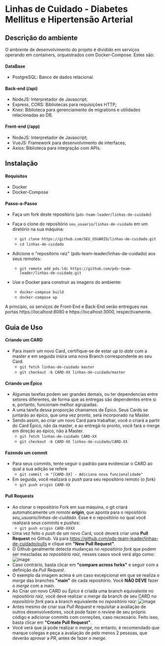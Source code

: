 # Linhas de Cuidado - Diabetes Mellitus e Hipertensão Arterial

## Descrição do ambiente
O ambiente de desenvolvimento do projeto é dividido em serviços operando em containers, orquestrados com Docker-Compose. Estes são:
#### DataBase
- PostgreSQL: Banco de dados relacional.
#### Back-end (/api)
- NodeJS: Interpretador de Javascript;
- Express, CORS: Bibliotecas para requisições HTTP;
- Knex: Biblioteca para gerenciamento de migrations e utilidades relacionadas ao DB.
#### Front-end (/app)
- NodeJS: Interpretador de Javascript;
- VueJS: Framework para desenvolvimento de interfaces;
- Axios: Biblioteca para integração com APIs.

## Instalação

#### Requisitos
- Docker
- Docker-Compose

#### Passo-a-Passo
- Faça um fork deste repositório (`pds-team-leader/linhas-de-cuidado`)
- Faça o clone do repositório `seu_usuario/linhas-de-cuidado` em um diretório na sua máquina:
    - `git clone https://github.com/SEU_USUARIO/linhas-de-cuidado.git`
    - `cd linhas-de-cuidado`
    
- Adicione o "repositório raiz" (pds-team-leader/linhas-de-cuidado) aos seus remotes:
    - `git remote add pds-ldc https://github.com/pds-team-leader/linhas-de-cuidado.git`
    
- Use o Docker para construir as imagens do ambiente:
    - `docker-compose build`
    - `docker-compose up`
    
A princípio, os serviços de Front-End e Back-End serão entregues nas portas 
https://localhost:8080
e
https://localhost:3000, respectivamente.

## Guia de Uso

#### Criando um CARD
- Para inserir um novo Card, certifique-se de estar *up to date* com a master e em seguida insira uma nova Branch correspondente ao seu Card.
    - `git fetch linhas-de-cuidado master`
    - `git checkout -b CARD-XX linhas-de-cuidado/master`

#### Criando um Épico
- Algumas tarefas podem ser grandes demais, ou ter dependencias entre setores diferentes, de forma que as entregas são dependentes entre si e, portanto, funcionam melhor agrupadas.
- A uma tarefa dessa proporção chamamos de Épico. Seus Cards se juntarão ao épico, que uma vez pronto, será incorporado na Master.
- Sendo assim, ao criar um novo Card para trabalhar, você o criará a partir do Card Épico, não da master, e ao entregá-lo pronto, você fará o merge em direção ao épico, não à Master.
    - `git fetch linhas-de-cuidado CARD-XX`
    - `git checkout -b CARD-XX linhas-de-cuidado/CARD-XX`

#### Fazendo um commit
- Para seus commits, tente seguir o padrão para evidenciar o CARD ao qual a sua adição se refere
    - `git commit -m "[CARD-XX] - Adiciona nova funcionalidade"`
- Em seguida, você realizará o *push* para seu repositório remoto (o *fork*)
    - `git push origin CARD-XX`

#### Pull Requests 
- Ao clonar o repositório Fork em sua máquina, o git criará automaticamente um *remote __origin__*, que aponta para o repositório *seu_usuario/linhas-de-cuidado*.
Esse é o repositório no qual você realizará seus *commits* e *pushes*:
    - `git push origin CARD-XXXX`
- Uma vez feito o *push* de um novo Card, você deverá criar uma **Pull Request** no Github. Vá para https://github.com/pds-team-leader/linhas-de-cuidado/pulls e clique em **"New Pull Request"**.
- O Github geralmente detecta mudanças no *repositório fork* que podem ser mescladas ao *repositório raíz*, nesses casos você verá algo como: 
![image](https://user-images.githubusercontent.com/81944783/114239086-9705b100-9953-11eb-9ac5-055858130dd5.png)
- Caso contrário, basta clicar em **"compare across forks"** e seguir com a definição da *Pull Request*.
- O exemplo da imagem acima é um caso excepcional em que se realiza o *merge* das branches **"main"** de cada repositório. Você **NÃO DEVE** fazer o *merge* com a main.
- Ao Criar um novo CARD ou Épico é criada uma branch equivalente no *repositório raíz*, você deve realizar o *merge* da branch de seu CARD no *repositório fork* para a branch equivalente no *repositório raíz*:
![image](https://user-images.githubusercontent.com/81944783/114239862-a0434d80-9954-11eb-9d8f-4ae5167b38d3.png)
- Antes mesmo de criar sua *Pull Request* e requisitar a avaliação de outros desenvolvedores, você pode fazer o *review* de seu próprio código e adicionar commits com correções, caso necessário. Feito isso, basta clicar em **"Create Pull Request"**.
- Você verá que já pode realizar o *merge*, no entanto, é recomendado que marque colegas e peça a avaliação de pelo menos 2 pessoas, que deverão aprovar a *PR*, antes de fazer o *merge*.
